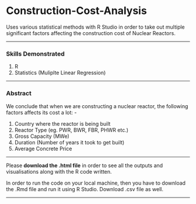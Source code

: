 # Construction-Cost-Analysis

Uses various statistical methods with R Studio in order to take out multiple significant factors affecting the construction cost of Nuclear Reactors.

***

### Skills Demonstrated

1) R
2) Statistics (Muliplte Linear Regression)

***

### Abstract

We conclude that when we are constructing a nuclear reactor, the following factors affects its cost a lot: -

1)	Country where the reactor is being built
2)	Reactor Type (eg. PWR, BWR, FBR, PHWR etc.)
3)	Gross Capacity (MWe)
4)	Duration (Number of years it took to get built)
5)	Average Concrete Price

***

Please **download the .html file** in order to see all the outputs and visualisations along with the R code written.

In order to run the code on your local machine, then you have to download the .Rmd file and run it using R Studio. Download .csv file as well.

***
